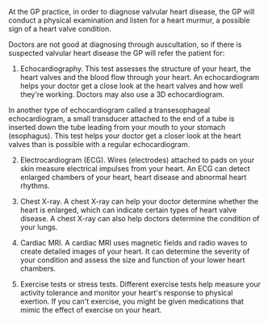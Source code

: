 At the GP practice, in order to diagnose valvular heart disease, the GP will conduct a physical examination and listen for a heart murmur, a possible sign of a heart valve condition. 

Doctors are not good at diagnosing through auscultation, so if there is suspected valvular heart disease the GP will refer the patient for:

1. Echocardiography. This test assesses the structure of your heart, the heart valves and the blood flow through your heart. An echocardiogram helps your doctor get a close look at the heart valves and how well they're working. Doctors may also use a 3D echocardiogram.

In another type of echocardiogram called a transesophageal echocardiogram, a small transducer attached to the end of a tube is inserted down the tube leading from your mouth to your stomach (esophagus). This test helps your doctor get a closer look at the heart valves than is possible with a regular echocardiogram.

2. Electrocardiogram (ECG). Wires (electrodes) attached to pads on your skin measure electrical impulses from your heart. An ECG can detect enlarged chambers of your heart, heart disease and abnormal heart rhythms.

3. Chest X-ray. A chest X-ray can help your doctor determine whether the heart is enlarged, which can indicate certain types of heart valve disease. A chest X-ray can also help doctors determine the condition of your lungs.

4. Cardiac MRI. A cardiac MRI uses magnetic fields and radio waves to create detailed images of your heart. It can determine the severity of your condition and assess the size and function of your lower heart chambers.

5. Exercise tests or stress tests. Different exercise tests help measure your activity tolerance and monitor your heart's response to physical exertion. If you can't exercise, you might be given medications that mimic the effect of exercise on your heart.

